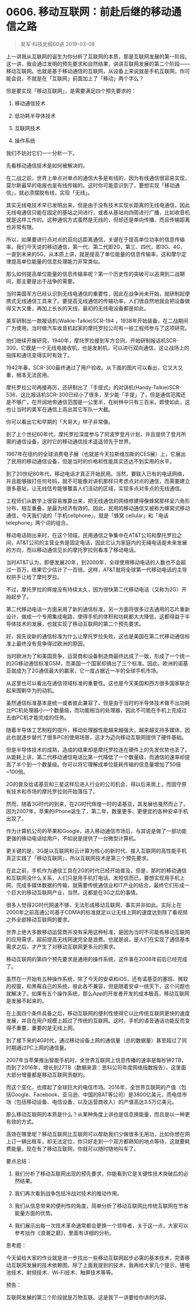 # 0606. 移动互联网：前赴后继的移动通信之路
> 吴军·科技史纲60讲
2019-03-08

上一讲我从互联网的诞生为你分析了互联网的本质，那是互联网发展的第一阶段。这一讲，我会通过发明的预先要求和自然结果，讲讲互联网发展的第二个阶段——移动互联网。也就是基于移动通信的互联网，从设备上来说就是手机互联网，你可能会说，不就是在「互联网」前面加上了「移动」两个字么？

但是要实现「移动互联网」，是需要满足四个预先要求的：

1. 移动通信技术

2. 低功耗半导体技术
3. 互联网技术
4. 操作系统

我们不妨对它们一一分析一下。

先看移动通信技术是如何被解决的。

在二战之前，世界上单点对单点的通信大多是有线的，因为有线通信很容易实现，莫尔斯最早的电报也是有线传输的。这时你可能意识到了，要想实现「移动通信」，就必须摆脱有线，实现「无线」。

其实无线电技术早已发明出来，但是由于没有技术实现长距离的无线电通信，因此无线电通信只能在固定的基站之间进行，或者从基站向四周进行广播，比如收音机就是这样工作的。这种通信方式虽然是无线的，但却还是单向传播，而且传输距离也非常有限。

所以，如果要进行点对点的双向远距离通信，关键在于提高单位功率的信息传输率。我们今天说的移动通信，第一代、第二代即2G，第三、四代，即3G、4G，一直到未来的5G，从本质上讲，就是提高了单位能量的信息传输率，这和摩尔定律提高单位能量的信息处理能力非常类似。

那么如何提高单位能量的信息传输率呢？第一个历史性的突破可以追溯到二战期间，那主要是出于战争的需要。

当时美国军方已经认识到无线电通信的重要性，因此在战争尚未开始，就研制起便携式无线通信工具来了。要提高无线通信的传输功率，人们很自然地就会把设备做得又大又重，再加上长长的天线，最初的无线电设备都是如此。

美军研制出一款报话机(Walkie-Talkie)SCR-194 ，1938年开始装备，在二战期间广为使用。当时做汽车收音机起家的摩托罗拉公司有一些工程师参与了这项研究。

他们继续开展研究，1940年，摩托罗拉接到军方合同，开始研制报话机SCR-300，它既是一个无线电接收机，也是发射机，可以进行双向通信，这让战场上的指挥和通讯变得实时有效了。

1942年春，SCR-300最终通过了用户验收。从下面的图片可以看出，它又大又重，根本无法民用。

摩托罗拉公司再接再厉，还研制出了「手提式」的对讲机(Handy-Talkie)SCR-536，这比报话机SCR-300已经小了很多，至少能「手提」了，但是通信范围还是不够广，在开阔地带通信范围是一公里半，在树林中只有三百米。即使如此，这也让当时的美军在通信上高出其它军队一大截。

你可以看出它和早期的「大哥大」样子非常像。

到了上个世纪60年代，摩托罗拉深度参与了阿波罗登月计划，并且提供了登月所需的通信设备，这时它的移动通信技术遥遥领先于世界。

1967年在纽约的全球消费电子展（也就是今天拉斯维加斯的CES展）上，它展出了民用的移动通信设备，但是当时的价格和性能其实还达不到实用的水平。

到了20世纪80年代，移动电话才真正开始民用。当然，要联入已有的电话网络，并且能够拨打任何号码，就不可能像对讲机那样只考虑点对点的通信，而需要建立很多基站，让无线信号能够覆盖人们活动的区域，实现多点对多点的无线通信。

工程师们从数学上很容易推算出来，把无线通信的网络修建得像蜂窝那样呈六角形分布，相互重叠，是最为经济有效的。因此，民用的移动通信又被称为蜂窝式移动通信，今天我们说的「手机cellphone」，就是「蜂窝 cellular」和「电话 telephone」两个词的组合。

移动电话刚出来时，在这个领域，民用通信之争集中在AT&T公司和摩托罗拉之间，AT&T公司的主营业务是固定电话，因此它认为家庭内的无绳电话是未来发展的方向，而以移动通信见长的摩托罗拉则看准了移动电话。

当时AT&T认为，即便发展20年，到2000年，全球使用移动电话的人数也不会超过一百万，结果它少估计了一百倍。这样，AT&T就将全球第一代移动电话的主导权拱手让给了摩托罗拉。

不过，摩托罗拉的辉煌没有持续太久，因为很快第二代移动电话（又称为2G）开始起步了。

第二代移动电话一方面采用了新的通信标准，另一方面将很多过去通用的芯片重新设计，做成一个专用集成电路，使得手机的体积和功耗都大大降低，这都得益于半导体技术的发展，也就实现了移动互联网的第二个预先要求。

好，我先说新的通信标准为什么让摩托罗拉失败，这也是美国在第二代移动通信标准上最终没有竞争得过欧洲的原因。

当时欧洲为了和美国竞争，运营商和设备制造商最终达成了一致，形成了一个统一的2G移动通信标准GSM，而美国一个国家却搞出了三个标准。因此，欧洲的诺基亚就成为了2G通信最大的赢家，它一度占据近一半的全球手机市场。

从这里也可以看出在通信领域标准的重要性。这也是今天美国和西方很多国家联合起来围剿华为的动机。

虽然通信标准基本是统一或者彼此兼容了，但是由于当时的半导体技术做不出功耗比PC机处理器小一个数量级，而功能相当的处理器，因此不可能在手机上完成过去由PC机才能完成的任务。

随着半导体工艺制程的提升，移动处理器性能越来越强大，越来越支持多媒体，因此也就逐步替代了很多PC的使用场景，这才为迈向移动互联网提供了硬件基础。

但是半导体技术的成熟，造成的结果却是摩托罗拉连在硬件上的先发优势也丢了。从能耗上讲，第二代移动通信电话比第一代降低了一个数量级，而通信的速率却提高了半个到一个数量级。你可以将它理解成单位能耗传输的信息量增加了50倍~100倍。

2G的普及给诺基亚和三星这样后进入行业的公司机会，得以后来居上，而固守原有技术和市场的摩托罗拉则开始落伍了。

然而，随着3G时代的到来，在2G时代辉煌一时的诺基亚，其发展也戛然而止了。因为2007年，苹果的iPhone诞生了，第二年，数量更多、更便宜的各种安卓手机出现了。

作为计算机公司的苹果和Google，进入移动通信市场后，与其说是做了一部功能更强的移动电话给用户，不如说是提供了一台微型计算机。

更关键的是，3G是以互联网和云计算为核心的新时代，接入互联网的高性能手机真正实践了「移动互联网」，所以互联网技术是第三个预先要求。

在此之前，手机作为通信工具在2G的时代已经开始普及，但是，那时的移动通信和互联网没什么关系，人们只是用手机打电话、发短信而已，要想实现用手机上网，完成多媒体数据的传输，就需要传统通信业和IT产业的结合，最终它们形成一个巨大的移动互联网产业，当然，这都是在3G之后的事情。

很多人觉得2G时代网速不够，无法形成移动互联网，事实并非如此。实际上在2000年之前高通公司基于CDMA的标准就足以让无线上网的速度达到除了看视频之外全部移动互联网的要求。

世界上绝大多数移动运营商并没有采用这种标准，是因为当时不可能有移动互联网的应用需求，超前提高无线网速完全是浪费。也就是说，是人们在实现了通信基本需求之后，才产生了对移动互联网更多元的需求。

移动互联网的第四个预先要求是通用的操作系统，这件事在2008年前后已经完成了。

虽然在一开始有五种操作系统，除了今天的安卓和iOS，还有诺基亚的塞班、微软的视窗，和黑莓自己的系统，彼此各不兼容，但是随着安卓一统天下，这个问题也就解决了。如果有五个操作系统，那么App的开发者开发的成本极高，移动互联网是发展不起来的。

在上面四个条件具备之后，移动互联网的便利性使得它以比传统互联网更快的速度发展，并且在用户规模上超过了传统的互联网。这时，手机的语音通话功能反而变得不重要，重要的是无线上网。

到了接下来的4G时代，通过移动设备上网的通信量（总的数据量）甚至超过了同时期通过PC上网的通信量。

2007年当苹果推出智能手机时，全世界互联网上信息传播的速率是每秒钟2TB，而到了2016年，增长到27TB（数据来源：思科公司年度网络指数报告），这里面大部分增量都是移动互联网贡献的。

而这个变化，也撑起了全球巨大的电信市场。2016年，全世界互联网的产值（包括Google、Facebook、亚马逊、中国的BAT等公司）是3800亿美元，而电信市场（包括移动设备、电信设备，以及运营商收入）的产值高达3.5万亿美元。

那么移动互联网的本质是什么？从某种角度上讲也是信息换能量，而且是以一种更有效的方式。

高效在哪里呢？移动互联网比互联网可以帮助我们少做很多无用功，比如你想在网上订一辆出租车，却无法定位，你只好走到一个双方都熟知的地点等待，这就要耗费能量。现在有了移动互联网，你就可以随时随地叫车了。

要点总结：

1. 我们分析了移动互联网出现的预先要求，你能看到它是关键性技术突破后的必然结果。

2. 我们再次看到战争包括冷战对技术的推动作用。
3. 我们从信息带来的便利性的角度，简单分析了移动互联网比传统互联网在节省能量方面的优势。
4. 我们展示出每一次技术革命通常都会更换一个领导者，关于这一点，大家可以参考拙作《浪潮之巅》，里面有详细的分析。

思考题：

今天留给大家的作业就是进一步找出一些移动互联网起步必需的基本技术，完善移动互联网发展的技术依赖图。除了上面我提到的技术，我再给大家几个提示，锂电池技术、射频技术、Wi-Fi技术、触屏技术等等。

预告：

互联网发展的第三个阶段就是万物互联。这是我下一讲要给你讲的内容。